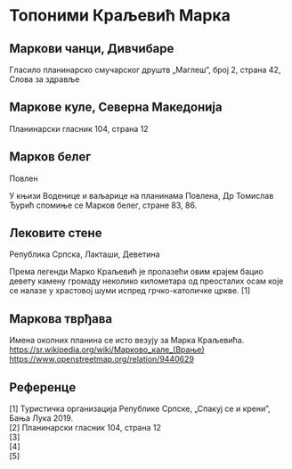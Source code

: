 # Топоними Краљевић Марка

## Маркови чанци, Дивчибаре

Гласило планинарско смучарског друштв „Маглеш”, број 2, страна 42, Слова за здравље

## Маркове куле, Северна Македонија

Планинарски гласник 104, страна 12

## Марков белег
Повлен

У књизи Воденице и ваљарице на планинама Повлена, Др Томислав Ђурић спомиње се Марков белег, стране 83, 86.

## Лековите стене
Република Српска, Лакташи, Деветина

Према легенди Марко Краљевић је пролазећи овим крајем бацио девету камену громаду неколико километара од преосталих осам које се налазе у храстовој шуми испред грчко-католичке цркве. [1]  

## Маркова тврђава
Имена околних планина се исто везују за Марка Краљевића.  
https://sr.wikipedia.org/wiki/Марково_кале_(Врање)
https://www.openstreetmap.org/relation/9440629

## Референце

[1] Туристичка организација Републике Српске, „Спакуј се и крени”, Бања Лука 2019.  
[2] Планинарски гласник 104, страна 12  
[3]  
[4]  
[5]  

